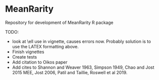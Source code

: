 # MeanRarity
Repository for development of MeanRarity R package

TODO: 

- look at \ell use in vignette, causes errors now. Probably solution is to use the LATEX formatting above.
- Finish vignettes
- Create tests
- Add citation to Oikos paper
- Add cites to Shannon and Weaver 1963, Simpson 1949, Chao and Jost 2015 MEE, 
Jost 2006, Patil and Taillie, Roswell et al 2019. 




